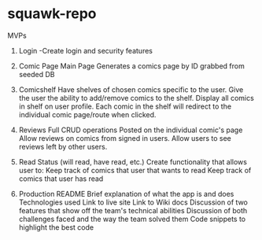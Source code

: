 # squawk-repo


MVPs
1. Login
-Create login and security features

2. Comic Page
Main Page
Generates a comics page by ID grabbed from seeded DB

3. Comicshelf
Have shelves of chosen comics specific to the user.
Give the user the ability to add/remove comics to the shelf.
Display all comics in shelf on user profile.
Each comic in the shelf will redirect to the individual comic page/route when clicked.

4. Reviews
Full CRUD operations
Posted on the individual comic's page
Allow reviews on comics from signed in users.
Allow users to see reviews left by other users.

5. Read Status (will read, have read, etc.)
Create functionality that allows user to:
Keep track of comics that user that wants to read
Keep track of comics that user has read

6. Production README
Brief explanation of what the app is and does
Technologies used
Link to live site
Link to Wiki docs
Discussion of two features that show off the team's technical abilities
Discussion of both challenges faced and the way the team solved them
Code snippets to highlight the best code
